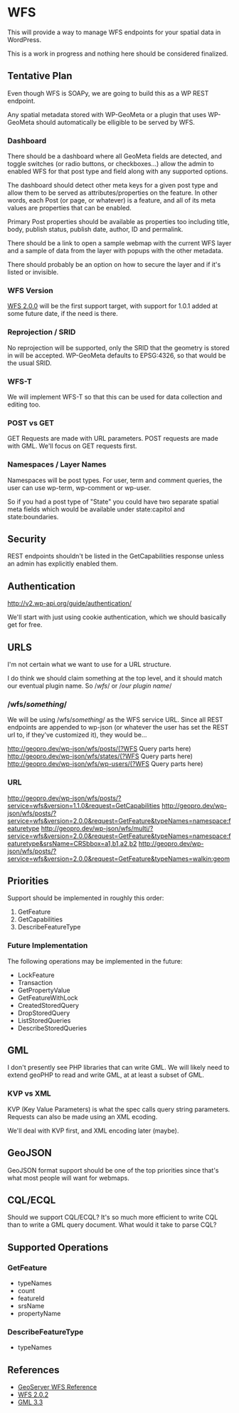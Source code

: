 WFS
===

This will provide a way to manage WFS endpoints for your spatial data in WordPress.

This is a work in progress and nothing here should be considered finalized. 


Tentative Plan
--------------

Even though WFS is SOAPy, we are going to build this as a WP REST endpoint. 

Any spatial metadata stored with WP-GeoMeta or a plugin that uses WP-GeoMeta should automatically be elligible to be served by WFS.

### Dashboard

There should be a dashboard where all GeoMeta fields are detected, and toggle switches (or radio buttons, or checkboxes...) allow the admin to enabled WFS for that post type and field along with any supported options.

The dashboard should detect other meta keys for a given post type and allow them to be served as attributes/properties on the feature. In other words, each Post (or page, or whatever) is a feature, and all of its meta values are properties that can be enabled.

Primary Post properties should be available as properties too including title, body, publish status, publish date, author, ID and permalink.

There should be a link to open a sample webmap with the current WFS layer and a sample of data from the layer with popups with the other metadata.

There should probably be an option on how to secure the layer and if it's listed or invisible.

### WFS Version

[WFS 2.0.0](http://docs.opengeospatial.org/is/09-025r2/09-025r2.html#125) will be the first support target, with support for 1.0.1 added at some future date, if the need is there.

### Reprojection / SRID
No reprojection will be supported, only the SRID that the geometry is stored in will be accepted. WP-GeoMeta defaults to EPSG:4326, so that would be the usual SRID.

### WFS-T
We will implement WFS-T so that this can be used for data collection and editing too.

### POST vs GET

GET Requests are made with URL parameters. POST requests are made with GML. We'll focus on GET requests first.

### Namespaces / Layer Names

Namespaces will be post types. For user, term and comment queries, the user can use wp-term, wp-comment or wp-user.

So if you had a post type of "State" you could have two separate spatial meta fields which would be available under state:capitol and state:boundaries.

Security
--------

REST endpoints shouldn't be listed in the GetCapabilities response unless an admin has explicitly enabled them.


Authentication
--------------

http://v2.wp-api.org/guide/authentication/

We'll start with just using cookie authentication, which we should basically get for free.


URLS
----

I'm not certain what we want to use for a URL structure. 

I do think we should claim something at the top level, and it should match our eventual plugin name. So /*wfs*/ or /*our plugin name*/

### /wfs/*something*/

We will be using /wfs/*something*/ as the WFS service URL. Since all REST endpoints are appended to wp-json (or whatever the user has set the REST url to, if they've customized it), they would be...

http://geopro.dev/wp-json/wfs/posts/(?WFS Query parts here)
http://geopro.dev/wp-json/wfs/states/(?WFS Query parts here)
http://geopro.dev/wp-json/wfs/wp-users/(?WFS Query parts here)

### URL

http://geopro.dev/wp-json/wfs/posts/?service=wfs&version=1.1.0&request=GetCapabilities
http://geopro.dev/wp-json/wfs/posts/?service=wfs&version=2.0.0&request=GetFeature&typeNames=namespace:featuretype
http://geopro.dev/wp-json/wfs/multi/?service=wfs&version=2.0.0&request=GetFeature&typeNames=namespace:featuretype&srsName=CRSbbox=a1,b1,a2,b2
http://geopro.dev/wp-json/wfs/posts/?service=wfs&version=2.0.0&request=GetFeature&typeNames=walkin:geom


Priorities
----------

Support should be implemented in roughly this order:

1. GetFeature
2. GetCapabilities
3. DescribeFeatureType

### Future Implementation

The following operations may be implemented in the future:

* LockFeature
* Transaction
* GetPropertyValue
* GetFeatureWithLock
* CreatedStoredQuery
* DropStoredQuery
* ListStoredQueries
* DescribeStoredQueries


GML
---
 
I don't presently see PHP libraries that can write GML. We will likely need to extend geoPHP to read and write GML, at at least a subset of GML.

### KVP vs XML

KVP (Key Value Parameters) is what the spec calls query string parameters. Requests can also be made using an XML ecoding. 

We'll deal with KVP first, and XML encoding later (maybe).


GeoJSON
-------

GeoJSON format support should be one of the top priorities since that's what most people will want for webmaps.


CQL/ECQL
--------

Should we support CQL/ECQL? It's so much more efficient to write CQL than to write a GML query document. What would it take to parse CQL?


Supported Operations
--------------------

### GetFeature

 * typeNames
 * count
 * featureId
 * srsName
 * propertyName

### DescribeFeatureType

 * typeNames


References
----------

* [GeoServer WFS Reference](http://docs.geoserver.org/latest/en/user/services/wfs/reference.html)
* [WFS 2.0.2](http://docs.opengeospatial.org/is/09-025r2/09-025r2.html#125)
* [GML 3.3](http://www.opengeospatial.org/standards/gml)
